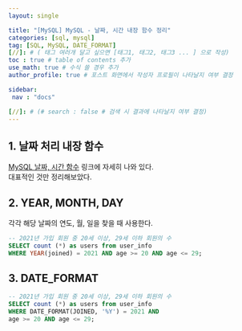 ```yaml
---
layout: single

title: "[MySQL] MySQL - 날짜, 시간 내장 함수 정리"
categories: [sql, mysql]
tag: [SQL, MySQL, DATE_FORMAT]
[//]: # ( 태그 여러개 달고 싶으면 [태그1, 태그2, 태그3 ... ] 으로 작성)
toc : true # table of contents 추가
use_math: true # 수식 쓸 경우 추가
author_profile: true # 포스트 화면에서 작성자 프로필이 나타날지 여부 결정

sidebar:
 nav : "docs"

[//]: # (# search : false # 검색 시 결과에 나타날지 여부 결정)
---
```


## 1. 날짜 처리 내장 함수

[MySQL 날짜, 시간 함수](https://dev.mysql.com/doc/refman/8.0/en/date-and-time-functions.html) 링크에 자세히 나와 있다.<br/>
대표적인 것만 정리해보았다.


## 2. YEAR, MONTH, DAY

각각 해당 날짜의 연도, 월, 일을 찾을 때 사용한다.

``` sql
-- 2021년 가입 회원 중 20세 이상, 29세 이하 회원의 수
SELECT count (*) as users from user_info
WHERE YEAR(joined) = 2021 AND age >= 20 AND age <= 29;
```

## 3. DATE_FORMAT

``` sql
-- 2021년 가입 회원 중 20세 이상, 29세 이하 회원의 수
SELECT count (*) as users from user_info
WHERE DATE_FORMAT(JOINED, '%Y') = 2021 AND 
age >= 20 AND age <= 29;
```